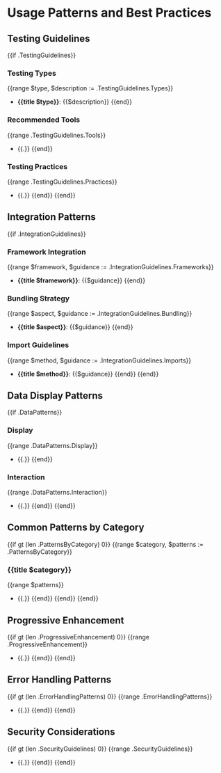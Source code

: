 # Usage Patterns and Best Practices

## Testing Guidelines
{{if .TestingGuidelines}}
### Testing Types
{{range $type, $description := .TestingGuidelines.Types}}
- **{{title $type}}**: {{$description}}
{{end}}

### Recommended Tools
{{range .TestingGuidelines.Tools}}
- {{.}}
{{end}}

### Testing Practices
{{range .TestingGuidelines.Practices}}
- {{.}}
{{end}}
{{end}}

## Integration Patterns
{{if .IntegrationGuidelines}}
### Framework Integration
{{range $framework, $guidance := .IntegrationGuidelines.Frameworks}}
- **{{title $framework}}**: {{$guidance}}
{{end}}

### Bundling Strategy
{{range $aspect, $guidance := .IntegrationGuidelines.Bundling}}
- **{{title $aspect}}**: {{$guidance}}
{{end}}

### Import Guidelines
{{range $method, $guidance := .IntegrationGuidelines.Imports}}
- **{{title $method}}**: {{$guidance}}
{{end}}
{{end}}

## Data Display Patterns
{{if .DataPatterns}}
### Display
{{range .DataPatterns.Display}}
- {{.}}
{{end}}

### Interaction
{{range .DataPatterns.Interaction}}
- {{.}}
{{end}}
{{end}}

## Common Patterns by Category
{{if gt (len .PatternsByCategory) 0}}
{{range $category, $patterns := .PatternsByCategory}}
### {{title $category}}
{{range $patterns}}
- {{.}}
{{end}}
{{end}}
{{end}}

## Progressive Enhancement
{{if gt (len .ProgressiveEnhancement) 0}}
{{range .ProgressiveEnhancement}}
- {{.}}
{{end}}
{{end}}

## Error Handling Patterns
{{if gt (len .ErrorHandlingPatterns) 0}}
{{range .ErrorHandlingPatterns}}
- {{.}}
{{end}}
{{end}}

## Security Considerations
{{if gt (len .SecurityGuidelines) 0}}
{{range .SecurityGuidelines}}
- {{.}}
{{end}}
{{end}}